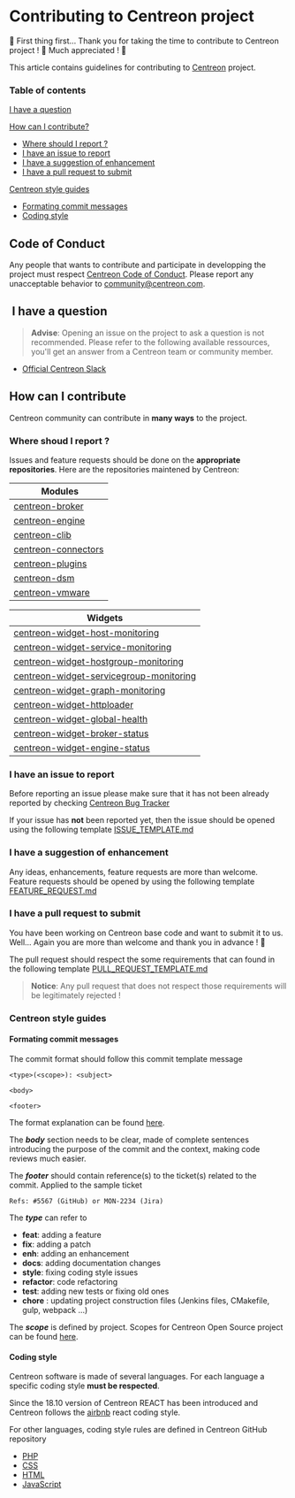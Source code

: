 <h1> Contributing to Centreon project </h1>

:clap: First thing first... Thank you for taking the time to contribute to Centreon project ! :clap: Much appreciated ! :metal:

This article contains guidelines for contributing to [Centreon](https://github.com/centreon/) project.

<h3>Table of contents </h3>

[I have a question](#i-have-a-question-)

[How can I contribute?](#-how-can-i-contribute-)
  * [Where should I report ?](#-where-shoud-i-report-)
  * [I have an issue to report](#-i-have-an-issue-to-report-)
  * [I have a suggestion of enhancement](#-i-have-a-suggestion-of-enhancement-)
  * [I have a pull request to submit](#-i-have-a-pull-request-to-submit-)

[Centreon style guides](#-centreon-style-guides-)
  * [Formating commit messages](#-formating-commit-messages-)
  * [Coding style](#-coding-style-)

<h2> Code of Conduct </h2>

Any people that wants to contribute and participate in developping the project must respect [Centreon Code of Conduct](CODE_OF_CONDUCT.md). Please report any unacceptable behavior to [community@centreon.com](mailto:community@centreon.com).

<h2> I have a question </h2>

> **Advise**: Opening an issue on the project to ask a question is not recommended. Please refer to the following available ressources, you'll get an answer from a Centreon team or community member.

* [Official Centreon Slack](https://centreon.github.io/register-slack)

<h2> How can I contribute </h2>

Centreon community can contribute in **many ways** to the project.

<h3> Where shoud I report ? </h3>

Issues and feature requests should be done on the **appropriate repositories**. Here are the repositories maintened by Centreon:

| Modules
| -------
| [centreon-broker](https://github.com/centreon/centreon-broker)
| [centreon-engine](https://github.com/centreon/centreon-engine)
| [centreon-clib](https://github.com/centreon/centreon-clib)
| [centreon-connectors](https://github.com/centreon/centreon-connectors)
| [centreon-plugins](https://github.com/centreon/centreon-plugins)
| [centreon-dsm](https://github.com/centreon/centreon-dsm)
| [centreon-vmware](https://github.com/centreon/centreon-vmware)

| Widgets
| -------------
| [centreon-widget-host-monitoring](https://github.com/centreon/centreon-widget-host-monitoring)
| [centreon-widget-service-monitoring](https://github.com/centreon/centreon-widget-service-monitoring)
| [centreon-widget-hostgroup-monitoring](https://github.com/centreon/centreon-widget-hostgroup-monitoring)
| [centreon-widget-servicegroup-monitoring](https://github.com/centreon/centreon-widget-servicegroup-monitoring)
| [centreon-widget-graph-monitoring](https://github.com/centreon/centreon-widget-graph-monitoring)
| [centreon-widget-httploader](https://github.com/centreon/centreon-widget-httploader)
| [centreon-widget-global-health](https://github.com/centreon/centreon-widget-global-health)
| [centreon-widget-broker-status](https://github.com/centreon/centreon-widget-broker-status)
| [centreon-widget-engine-status](https://github.com/centreon/centreon-widget-engine-status)


<h3> I have an issue to report </h3>

Before reporting an issue please make sure that it has not been already reported by checking [Centreon Bug Tracker](https://github.com/centreon/centreon/issues)

If your issue has **not** been reported yet, then the issue should be opened using the following template [ISSUE_TEMPLATE.md](.github/ISSUE_TEMPLATE.md)

<h3> I have a suggestion of enhancement </h3>

Any ideas, enhancements, feature requests are more than welcome. Feature requests should be opened by using the following template [FEATURE_REQUEST.md](.github/FEATURE_REQUEST.md)

<h3> I have a pull request to submit </h3>

You have been working on Centreon base code and want to submit it to us. Well... Again you are more than welcome and thank you in advance ! :clap:

The pull request should respect the some requirements that can found in the following template [PULL_REQUEST_TEMPLATE.md](.github/PULL_REQUEST_TEMPLATE.md)

> **Notice**: Any pull request that does not respect those requirements will be legitimately rejected !

<h3> Centreon style guides </h3>

<h4> Formating commit messages </h4>

The commit format should follow this commit template message
```
<type>(<scope>): <subject>

<body>

<footer>
```

The format explanation can be found [here](http://karma-runner.github.io/1.0/dev/git-commit-msg.html).

The ***body*** section needs to be clear, made of complete sentences introducing the purpose of the commit and the context, making code reviews much easier.

The ***footer*** should contain reference(s) to the ticket(s) related to the commit.
Applied to the sample ticket
```
Refs: #5567 (GitHub) or MON-2234 (Jira)
```
The ***type*** can refer to
* **feat**: adding a feature
* **fix**: adding a patch
* **enh**: adding an enhancement
* **docs**: adding documentation changes
* **style**: fixing coding style issues
* **refactor**: code refactoring
* **test**: adding new tests or fixing old ones
* **chore** : updating project construction files (Jenkins files, CMakefile, gulp, webpack ...)

The ***scope*** is defined by project. Scopes for Centreon Open Source project can be found [here](scopes/centreon.md).

<h4> Coding style </h4>

Centreon software is made of several languages. For each language a specific coding style **must be respected**.

Since the 18.10 version of Centreon REACT has been introduced and Centreon follows the [airbnb](https://github.com/airbnb/javascript/tree/master/react) react coding style.

For other languages, coding style rules are defined in Centreon GitHub repository
* [PHP](https://github.com/centreon/centreon/tree/master/doc/coding-style/php)
* [CSS](https://github.com/centreon/centreon/tree/master/doc/coding-style/css)
* [HTML](https://github.com/centreon/centreon/tree/master/doc/coding-style/html)
* [JavaScript](https://github.com/centreon/centreon/tree/master/doc/coding-style/js)










